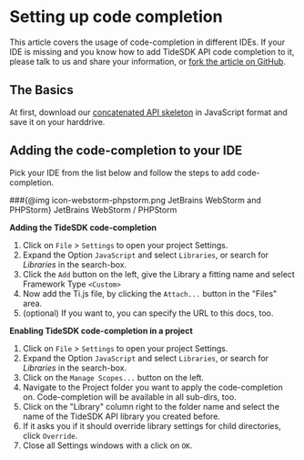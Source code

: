 Setting up code completion
==========================

This article covers the usage of code-completion in different IDEs. If your IDE is missing and you know how to add
TideSDK API code completion to it, please talk to us and share your information, or [fork the article on GitHub].

[fork the article on GitHub]: https://github.com/TideSDK/TideSDK-User-Docs/tree/develop/source/guides/ide_autocompletion


The Basics
----------
At first, download our [concatenated API skeleton] in JavaScript format and save it on your harddrive.

[concatenated API skeleton]: http://tidesdk.multipart.net/docs/user-dev/generated/resources/Ti.js


Adding the code-completion to your IDE
--------------------------------------
Pick your IDE from the list below and follow the steps to add code-completion.

###{@img icon-webstorm-phpstorm.png JetBrains WebStorm and PHPStorm} JetBrains WebStorm / PHPStorm

__Adding the TideSDK code-completion__    

1. Click on `File` > `Settings` to open your project Settings.
2. Expand the Option `JavaScript` and select `Libraries`, or search for *Libraries* in the search-box.
3. Click the `Add` button on the left, give the Library a fitting name and select Framework Type `<Custom>`
4. Now add the Ti.js file, by clicking the `Attach...` button in the "Files" area.
5. (optional) If you want to, you can specify the URL to this docs, too.

__Enabling TideSDK code-completion in a project__    

1. Click on `File` > `Settings` to open your project Settings.
2. Expand the Option `JavaScript` and select `Libraries`, or search for *Libraries* in the search-box.
3. Click on the `Manage Scopes...` button on the left.
4. Navigate to the Project folder you want to apply the code-completion on. Code-completion will be available in all sub-dirs, too.
5. Click on the "Library" column right to the folder name and select the name of the TideSDK API library you created before.
6. If it asks you if it should override library settings for child directories, click `Override`.
7. Close all Settings windows with a click on `OK`.